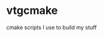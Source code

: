 <!--
SPDX-FileCopyrightText: 2025 Thomas Mathys
SPDX-License-Identifier: MIT
-->

# vtgcmake
cmake scripts I use to build my stuff

